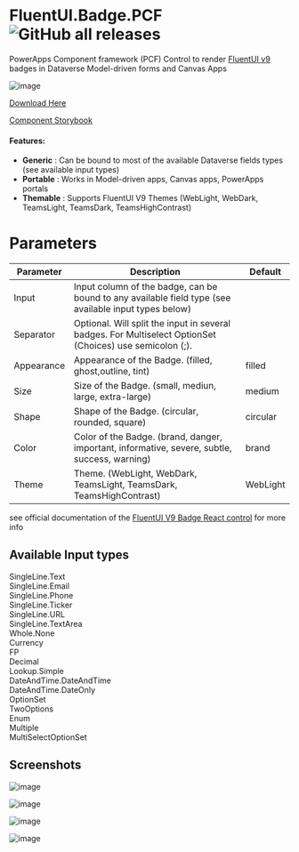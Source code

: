 # FluentUI.Badge.PCF ![GitHub all releases](https://img.shields.io/github/downloads/drivardxrm/FluentUI.Badge.PCF/total?style=plastic)
 PowerApps Component framework (PCF) Control to render [FluentUI v9](https://react.fluentui.dev/) badges in Dataverse Model-driven forms and Canvas Apps
 
 ![image](https://user-images.githubusercontent.com/38399134/183312711-27f1c065-44ae-41e7-900b-7613a32d5db1.png)

 
 [Download Here](https://github.com/drivardxrm/FluentUI.Badge.PCF/releases/latest)
 
 [Component Storybook](https://drivardxrm.github.io/FluentUI.Badge.PCF/)
 
 
 #### Features:

- **Generic** : Can be bound to most of the available Dataverse fields types (see available input types)
- **Portable** : Works in Model-driven apps, Canvas apps, PowerApps portals
- **Themable** : Supports FluentUI V9 Themes (WebLight, WebDark, TeamsLight, TeamsDark, TeamsHighContrast)

# Parameters
| Parameter         | Description                                                                                  | Default     |
|-------------------|----------------------------------------------------------------------------------------------|----------   |
| Input  | Input column of the badge, can be bound to any available field type (see available input types below) |             |
| Separator  | Optional. Will split the input in several badges. For Multiselect OptionSet (Choices) use semicolon (;). |          |
| Appearance   |  Appearance of the Badge. (filled, ghost,outline, tint)   | filled |
| Size   | Size of the Badge. (small, mediun, large, extra-large) | medium |
| Shape |Shape of the Badge. (circular, rounded, square) |   circular  |
| Color | Color of the Badge. (brand, danger, important, informative, severe, subtle, success, warning) |  brand   |
| Theme | Theme. (WebLight, WebDark, TeamsLight, TeamsDark, TeamsHighContrast) |   WebLight  |

see official documentation of the [FluentUI V9 Badge React control](https://react.fluentui.dev/?path=/docs/components-badge-badge--default) for more info

## Available Input types ##
SingleLine.Text  
SingleLine.Email   
SingleLine.Phone   
SingleLine.Ticker  
SingleLine.URL  
SingleLine.TextArea  
Whole.None  
Currency  
FP  
Decimal  
Lookup.Simple  
DateAndTime.DateAndTime  
DateAndTime.DateOnly  
OptionSet  
TwoOptions  
Enum  
Multiple  
MultiSelectOptionSet  

## Screenshots ##

![image](https://user-images.githubusercontent.com/38399134/183423439-c99b4c5f-707f-4118-a22d-b1a4efa698f2.png)

![image](https://user-images.githubusercontent.com/38399134/183445573-bbf5c70b-f4e6-4efa-975d-cdebf96b5597.png)

![image](https://user-images.githubusercontent.com/38399134/183313049-9f19e84f-086a-455d-a623-968ab9f82a8d.png)

![image](https://user-images.githubusercontent.com/38399134/183313093-9b4e939e-8233-44a9-9695-5e7bf7ef75a3.png)



